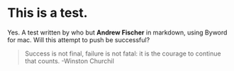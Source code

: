 # This is a test.
Yes. A test written by who but **Andrew Fischer** in markdown, using Byword for mac.
Will this attempt to push be successful?

> Success is not final, failure is not fatal: it is the courage to continue that counts.
    -Winston Churchil	